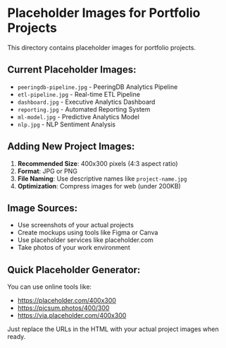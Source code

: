 # Placeholder Images for Portfolio Projects

This directory contains placeholder images for portfolio projects. 

## Current Placeholder Images:
- `peeringdb-pipeline.jpg` - PeeringDB Analytics Pipeline
- `etl-pipeline.jpg` - Real-time ETL Pipeline  
- `dashboard.jpg` - Executive Analytics Dashboard
- `reporting.jpg` - Automated Reporting System
- `ml-model.jpg` - Predictive Analytics Model
- `nlp.jpg` - NLP Sentiment Analysis

## Adding New Project Images:

1. **Recommended Size**: 400x300 pixels (4:3 aspect ratio)
2. **Format**: JPG or PNG
3. **File Naming**: Use descriptive names like `project-name.jpg`
4. **Optimization**: Compress images for web (under 200KB)

## Image Sources:
- Use screenshots of your actual projects
- Create mockups using tools like Figma or Canva
- Use placeholder services like placeholder.com
- Take photos of your work environment

## Quick Placeholder Generator:
You can use online tools like:
- https://placeholder.com/400x300
- https://picsum.photos/400/300
- https://via.placeholder.com/400x300

Just replace the URLs in the HTML with your actual project images when ready.
